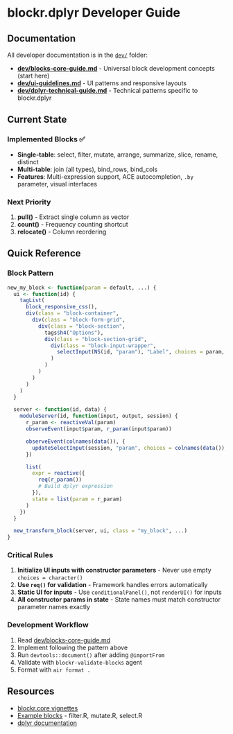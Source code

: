 # blockr.dplyr Developer Guide

## Documentation

All developer documentation is in the [`dev/`](dev/) folder:

- **[dev/blocks-core-guide.md](dev/blocks-core-guide.md)** - Universal block development concepts (start here)
- **[dev/ui-guidelines.md](dev/ui-guidelines.md)** - UI patterns and responsive layouts
- **[dev/dplyr-technical-guide.md](dev/dplyr-technical-guide.md)** - Technical patterns specific to blockr.dplyr

## Current State

### Implemented Blocks ✅
- **Single-table**: select, filter, mutate, arrange, summarize, slice, rename, distinct
- **Multi-table**: join (all types), bind_rows, bind_cols
- **Features**: Multi-expression support, ACE autocompletion, `.by` parameter, visual interfaces

### Next Priority
1. **pull()** - Extract single column as vector
2. **count()** - Frequency counting shortcut
3. **relocate()** - Column reordering

## Quick Reference

### Block Pattern
```r
new_my_block <- function(param = default, ...) {
  ui <- function(id) {
    tagList(
      block_responsive_css(),
      div(class = "block-container",
        div(class = "block-form-grid",
          div(class = "block-section",
            tags$h4("Options"),
            div(class = "block-section-grid",
              div(class = "block-input-wrapper",
                selectInput(NS(id, "param"), "Label", choices = param, selected = param)
              )
            )
          )
        )
      )
    )
  }

  server <- function(id, data) {
    moduleServer(id, function(input, output, session) {
      r_param <- reactiveVal(param)
      observeEvent(input$param, r_param(input$param))

      observeEvent(colnames(data()), {
        updateSelectInput(session, "param", choices = colnames(data()), selected = r_param())
      })

      list(
        expr = reactive({
          req(r_param())
          # Build dplyr expression
        }),
        state = list(param = r_param)
      )
    })
  }

  new_transform_block(server, ui, class = "my_block", ...)
}
```

### Critical Rules
1. **Initialize UI inputs with constructor parameters** - Never use empty `choices = character()`
2. **Use `req()` for validation** - Framework handles errors automatically
3. **Static UI for inputs** - Use `conditionalPanel()`, not `renderUI()` for inputs
4. **All constructor params in state** - State names must match constructor parameter names exactly

### Development Workflow
1. Read [dev/blocks-core-guide.md](dev/blocks-core-guide.md)
2. Implement following the pattern above
3. Run `devtools::document()` after adding `@importFrom`
4. Validate with `blockr-validate-blocks` agent
5. Format with `air format .`

## Resources
- [blockr.core vignettes](https://blockr-org.github.io/blockr.core/)
- [Example blocks](R/) - filter.R, mutate.R, select.R
- [dplyr documentation](https://dplyr.tidyverse.org/)
